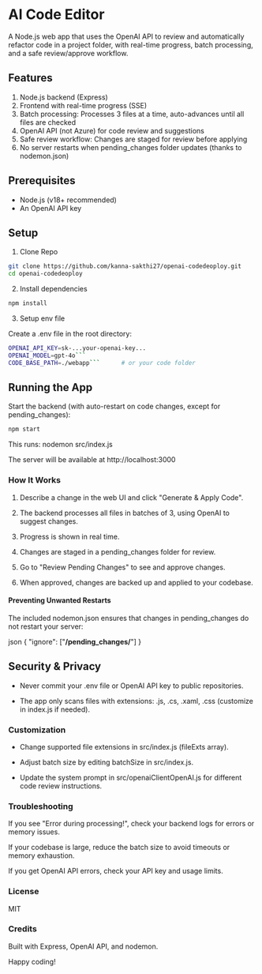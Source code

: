 # AI Code Editor
A Node.js web app that uses the OpenAI API to review and automatically refactor code in a project folder, with real-time progress, batch processing, and a safe review/approve workflow.

## Features

1. Node.js backend (Express)
2. Frontend with real-time progress (SSE)
3. Batch processing: Processes 3 files at a time, auto-advances until all files are checked
4. OpenAI API (not Azure) for code review and suggestions
5. Safe review workflow: Changes are staged for review before applying
6. No server restarts when pending_changes folder updates (thanks to nodemon.json)



## Prerequisites
* Node.js (v18+ recommended)
* An OpenAI API key

## Setup

1. Clone Repo

```sh 
git clone https://github.com/kanna-sakthi27/openai-codedeoploy.git 
cd openai-codedeoploy
```

2. Install dependencies

```sh 
npm install
```

3. Setup env file

Create a .env file in the root directory:

```sh 
OPENAI_API_KEY=sk-...your-openai-key...
OPENAI_MODEL=gpt-4o```
CODE_BASE_PATH=./webapp```      # or your code folder
```

## Running the App

Start the backend (with auto-restart on code changes, except for pending_changes):

```sh
npm start

```
This runs: nodemon src/index.js

The server will be available at http://localhost:3000


### How It Works

1. Describe a change in the web UI and click "Generate & Apply Code".

2. The backend processes all files in batches of 3, using OpenAI to suggest changes.

3. Progress is shown in real time.

4. Changes are staged in a pending_changes folder for review.

5. Go to "Review Pending Changes" to see and approve changes.

6. When approved, changes are backed up and applied to your codebase.

#### Preventing Unwanted Restarts

The included nodemon.json ensures that changes in pending_changes do not restart your server:

json
{
  "ignore": ["**/pending_changes/**"]
}

## Security & Privacy
* Never commit your .env file or OpenAI API key to public repositories.

* The app only scans files with extensions: .js, .cs, .xaml, .css (customize in index.js if needed).

### Customization
* Change supported file extensions in src/index.js (fileExts array).

* Adjust batch size by editing batchSize in src/index.js.

* Update the system prompt in src/openaiClientOpenAI.js for different code review instructions.

### Troubleshooting
If you see "Error during processing!", check your backend logs for errors or memory issues.

If your codebase is large, reduce the batch size to avoid timeouts or memory exhaustion.

If you get OpenAI API errors, check your API key and usage limits.

### License
MIT

### Credits
Built with Express, OpenAI API, and nodemon.

Happy coding!


